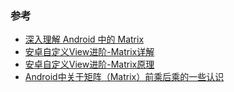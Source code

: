 



### 参考

* [深入理解 Android 中的 Matrix](http://www.jianshu.com/p/6aa6080373ab)
* [安卓自定义View进阶-Matrix详解](http://www.gcssloop.com/customview/Matrix_Method)
* [安卓自定义View进阶-Matrix原理](http://www.gcssloop.com/customview/Matrix_Basic)
* [Android中关于矩阵（Matrix）前乘后乘的一些认识](http://blog.csdn.net/linmiansheng/article/details/18820599)